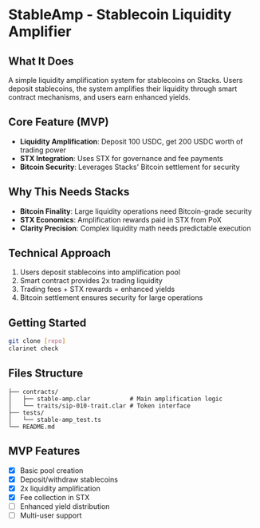 # StableAmp - Stablecoin Liquidity Amplifier

## What It Does
A simple liquidity amplification system for stablecoins on Stacks. Users deposit stablecoins, the system amplifies their liquidity through smart contract mechanisms, and users earn enhanced yields.

## Core Feature (MVP)
- **Liquidity Amplification**: Deposit 100 USDC, get 200 USDC worth of trading power
- **STX Integration**: Uses STX for governance and fee payments
- **Bitcoin Security**: Leverages Stacks' Bitcoin settlement for security

## Why This Needs Stacks
- **Bitcoin Finality**: Large liquidity operations need Bitcoin-grade security
- **STX Economics**: Amplification rewards paid in STX from PoX
- **Clarity Precision**: Complex liquidity math needs predictable execution

## Technical Approach
1. Users deposit stablecoins into amplification pool
2. Smart contract provides 2x trading liquidity
3. Trading fees + STX rewards = enhanced yields
4. Bitcoin settlement ensures security for large operations

## Getting Started
```bash
git clone [repo]
clarinet check
```

## Files Structure
```
├── contracts/
│   ├── stable-amp.clar           # Main amplification logic
│   └── traits/sip-010-trait.clar # Token interface
├── tests/
│   └── stable-amp_test.ts
└── README.md
```

## MVP Features
- [x] Basic pool creation
- [x] Deposit/withdraw stablecoins  
- [x] 2x liquidity amplification
- [x] Fee collection in STX
- [ ] Enhanced yield distribution
- [ ] Multi-user support
